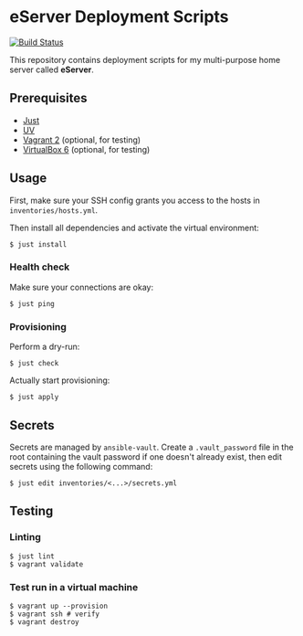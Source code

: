 # eServer Deployment Scripts

[![Build Status][github-actions-image]][github-actions-url]

[github-actions-image]: https://img.shields.io/github/actions/workflow/status/aesy/eserver-deployment/ci.yml?branch=master&style=flat-square
[github-actions-url]: https://github.com/aesy/eserver-deployment/actions

This repository contains deployment scripts for my multi-purpose home server called **eServer**.

## Prerequisites

* [Just](https://just.systems/)
* [UV](https://docs.astral.sh/uv/)
* [Vagrant 2](https://www.vagrantup.com/) (optional, for testing)
* [VirtualBox 6](https://www.virtualbox.org/) (optional, for testing)

## Usage

First, make sure your SSH config grants you access to the hosts in `inventories/hosts.yml`.

Then install all dependencies and activate the virtual environment:

```shell
$ just install 
```

### Health check

Make sure your connections are okay:

```shell
$ just ping
```

### Provisioning

Perform a dry-run:

```shell
$ just check 
```

Actually start provisioning:

```shell
$ just apply
```

## Secrets

Secrets are managed by `ansible-vault`. Create a `.vault_password` file in the root containing the vault 
password if one doesn't already exist, then edit secrets using the following command:

```shell
$ just edit inventories/<...>/secrets.yml
```

## Testing

### Linting

```shell
$ just lint
$ vagrant validate
```

### Test run in a virtual machine

```shell
$ vagrant up --provision
$ vagrant ssh # verify
$ vagrant destroy
```
